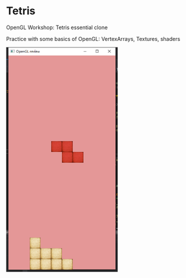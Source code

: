 # Tetris
OpenGL Workshop: Tetris essential clone

Practice with some basics of OpenGL: VertexArrays, Textures, shaders

<img src='demo01.png' width='300px'/>